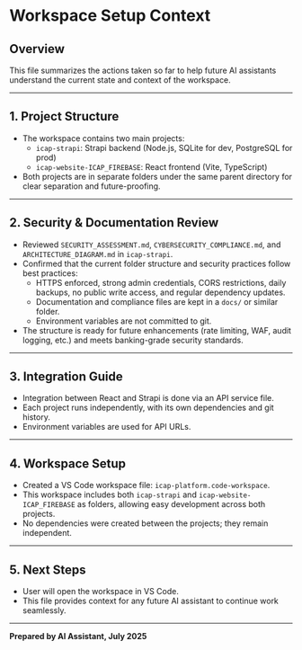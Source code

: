 # Workspace Setup Context

## Overview
This file summarizes the actions taken so far to help future AI assistants understand the current state and context of the workspace.

---

## 1. Project Structure
- The workspace contains two main projects:
  - `icap-strapi`: Strapi backend (Node.js, SQLite for dev, PostgreSQL for prod)
  - `icap-website-ICAP_FIREBASE`: React frontend (Vite, TypeScript)
- Both projects are in separate folders under the same parent directory for clear separation and future-proofing.

---

## 2. Security & Documentation Review
- Reviewed `SECURITY_ASSESSMENT.md`, `CYBERSECURITY_COMPLIANCE.md`, and `ARCHITECTURE_DIAGRAM.md` in `icap-strapi`.
- Confirmed that the current folder structure and security practices follow best practices:
  - HTTPS enforced, strong admin credentials, CORS restrictions, daily backups, no public write access, and regular dependency updates.
  - Documentation and compliance files are kept in a `docs/` or similar folder.
  - Environment variables are not committed to git.
- The structure is ready for future enhancements (rate limiting, WAF, audit logging, etc.) and meets banking-grade security standards.

---

## 3. Integration Guide
- Integration between React and Strapi is done via an API service file.
- Each project runs independently, with its own dependencies and git history.
- Environment variables are used for API URLs.

---

## 4. Workspace Setup
- Created a VS Code workspace file: `icap-platform.code-workspace`.
- This workspace includes both `icap-strapi` and `icap-website-ICAP_FIREBASE` as folders, allowing easy development across both projects.
- No dependencies were created between the projects; they remain independent.

---

## 5. Next Steps
- User will open the workspace in VS Code.
- This file provides context for any future AI assistant to continue work seamlessly.

---

**Prepared by AI Assistant, July 2025** 